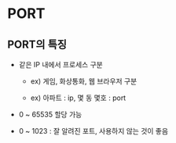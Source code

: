 # PORT

## PORT의 특징

- 같은 IP 내에서 프로세스 구분

  - ex) 게임, 화상통화, 웹 브라우저 구분

  - ex) 아파트 : ip, 몇 동 몇호 : port

- 0 ~ 65535 할당 가능

- 0 ~ 1023 : 잘 알려진 포트, 사용하지 않는 것이 좋음

